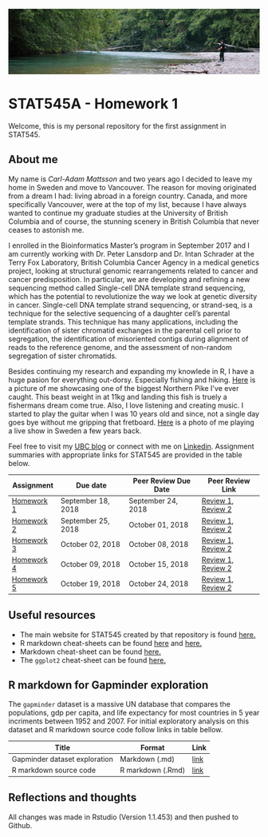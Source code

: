 ![](header.jpg)

# STAT545A - Homework 1
Welcome, this is my personal repository for the first assignment in STAT545. 

## About me
My name is *Carl-Adam Mattsson* and two years ago I decided to leave my home in Sweden and move to Vancouver. The reason for moving originated from a dream I had: living abroad in a foreign country. Canada, and more specifically Vancouver, were at the top of my list, because I have always wanted to continue my graduate studies at the University of British Columbia and of course, the stunning scenery in British Columbia that never ceases to astonish me.

I enrolled in the Bioinformatics Master’s program in September 2017 and I am currently working with Dr. Peter Lansdorp and Dr. Intan Schrader at the Terry Fox Laboratory, British Columbia Cancer Agency in a medical genetics project, looking at structural genomic rearrangements related to cancer and cancer predisposition. In particular, we are developing and refining a new sequencing method called Single-cell DNA template strand sequencing, which has the potential to revolutionize the way we look at genetic diversity in cancer. Single-cell DNA template strand sequencing, or strand-seq, is a technique for the selective sequencing of a daughter cell’s parental template strands. This technique has many applications, including the identification of sister chromatid exchanges in the parental cell prior to segregation, the identification of misoriented contigs during alignment of reads to the reference genome, and the assessment of non-random segregation of sister chromatids. 

Besides continuing my research and expanding my knowlede in R, I have a huge pasion for everything out-dorsy. Especially fishing and hiking. [Here](https://ibb.co/eVc5N9) is a picture of me showcasing one of the biggest Northern Pike I've ever caught. This beast weight in at 11kg and landing this fish is truely a fishermans dream come true. 
Also, I love listening and creating music. I started to play the guitar when I was 10 years old and since, not a single day goes bye without me gripping that fretboard. [Here](https://ibb.co/nM48aU) is a photo of me playing a live show in Sweden a few years back. 

Feel free to visit my [UBC blog](https://blogs.ubc.ca/mattsada/) or connect with me on [Linkedin](https://www.linkedin.com/in/carl-adam-mattsson-48305aa7/). Assignment summaries with appropriate links for STAT545 are provided in the table below. 

| **Assignment** | **Due date** | **Peer Review Due Date** | **Peer Review Link** |
| -------------- |--------------|--------------------------|----------------------|
|[Homework 1](https://github.com/STAT545-UBC-students/hw01-mattsada/blob/master/hw01_gapminder.md)|September 18, 2018|September 24, 2018| [Review 1](), [Review 2]()|
|[Homework 2]()|September 25, 2018|October 01, 2018  | [Review 1](), [Review 2]()|
|[Homework 3]()|October 02, 2018|October 08, 2018| [Review 1](), [Review 2]()|
|[Homework 4]()|October 09, 2018|October 15, 2018|  [Review 1](), [Review 2]()|
|[Homework 5]()|October 19, 2018|October 24, 2018| [Review 1](), [Review 2]()|

Useful resources
---------------

-   The main website for STAT545 created by that repository is found [here.](http://stat545.com/Classroom/ "STAT545 Main Webpage")
-   R markdown cheat-sheets can be found [here](https://www.rstudio.com/wp-content/uploads/2015/02/rmarkdown-cheatsheet.pdf "Cheat-sheet 1") and [here.](https://www.rstudio.com/wp-content/uploads/2016/03/rmarkdown-cheatsheet-2.0.pdf "Cheat sheet 2")
-   Markdown cheat-sheet can be found [here.](https://github.com/adam-p/markdown-here/wiki/Markdown-Cheatsheet "Markdown Cheat-sheet")
-   The `ggplot2` cheat-sheet can be found [here.](https://www.rstudio.com/wp-content/uploads/2015/03/ggplot2-cheatsheet.pdf "ggplot2 Cheat-sheet")

## R markdown for Gapminder exploration
The `gapminder` dataset is a massive UN database that compares the populations, gdp per capita, and life expectancy for most countries in 5 year incriments between 1952 and 2007. For initial exploratory analysis on this dataset and R markdown source code follow links in table bellow. 

| **Title** | **Format** | **Link** |
| --------- |------------|----------|
|Gapminder dataset exploration|Markdown (.md)| [link](https://github.com/STAT545-UBC-students/hw01-mattsada/blob/master/hw01_gapminder.md)|
|R markdown source code|R markdown (.Rmd)| [link](https://github.com/STAT545-UBC-students/hw01-mattsada/blob/master/hw01_gapminder.Rmd)|

## Reflections and thoughts
All changes was made in Rstudio (Version 1.1.453) and then pushed to Github.  


